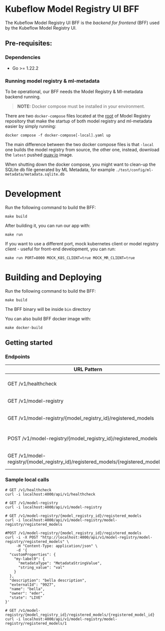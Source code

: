 # Kubeflow Model Registry UI BFF
The Kubeflow Model Registry UI BFF is the _backend for frontend_ (BFF) used by the Kubeflow Model Registry UI.

## Pre-requisites:

### Dependencies 
- Go >= 1.22.2

### Running model registry & ml-metadata
To be operational, our BFF needs the Model Registry & Ml-metadata backend running. 

> **NOTE:** Docker compose must be installed in your environment.

There are two `docker-compose` files located at the [root](https://github.com/kubeflow/model-registry) of Model Registry repository that make the startup of both model registry and ml-metadata easier by simply running:

```shell
docker compose -f docker-compose[-local].yaml up
```

The main difference between the two docker compose files is that `-local` one builds the model registry from source, the other one, instead, download the `latest` pushed [quay.io](https://quay.io/repository/opendatahub/model-registry?tab=tags) image.

When shutting down the docker compose, you might want to clean-up the SQLite db file generated by ML Metadata, for example `./test/config/ml-metadata/metadata.sqlite.db`

# Development

Run the following command to build the BFF:
```shell
make build
```
After building it, you can run our app with:
```shell
make run
```
If you want to use a different port, mock kubernetes client or model registry client - useful for front-end development, you can run:
```shell
make run PORT=8000 MOCK_K8S_CLIENT=true MOCK_MR_CLIENT=true
```

# Building and Deploying

Run the following command to build the BFF:
```shell
make build
```
The BFF binary will be inside `bin` directory

You can also build BFF docker image with:
```shell
make docker-build
```


## Getting started

### Endpoints

| URL Pattern                                                                        | Handler                 | Action                                       |
|------------------------------------------------------------------------------------|-------------------------|----------------------------------------------|
| GET /v1/healthcheck                                                                | HealthcheckHandler      | Show application information.                |
| GET /v1/model-registry                                                             | ModelRegistryHandler    | Get all model registries,                    |
| GET /v1/model-registry/{model_registry_id}/registered_models                       | RegisteredModelsHandler | Gets a list of all RegisteredModel entities. |
| POST /v1/model-registry/{model_registry_id}/registered_models                      | RegisteredModelsHandler | Create a RegisteredModel entity.             |
| GET /v1/model-registry/{model_registry_id}/registered_models/{registered_model_id} | RegisteredModelHandler  | Get a RegisteredModel entity by ID           |

### Sample local calls
```
# GET /v1/healthcheck
curl -i localhost:4000/api/v1/healthcheck
```
```
# GET /v1/model-registry 
curl -i localhost:4000/api/v1/model-registry
```
```
# GET /v1/model-registry/{model_registry_id}/registered_models
curl -i localhost:4000/api/v1/model-registry/model-registry/registered_models
```
```
#POST /v1/model-registry/{model_registry_id}/registered_models
curl -i -X POST "http://localhost:4000/api/v1/model-registry/model-registry/registered_models" \
     -H "Content-Type: application/json" \
     -d '{
  "customProperties": {
    "my-label9": {
      "metadataType": "MetadataStringValue",
      "string_value": "val"
    }
  },
  "description": "bella description",
  "externalId": "9927",
  "name": "bella",
  "owner": "eder",
  "state": "LIVE"
}'
```
```
# GET /v1/model-registry/{model_registry_id}/registered_models/{registered_model_id}
curl -i localhost:4000/api/v1/model-registry/model-registry/registered_models/1
```
